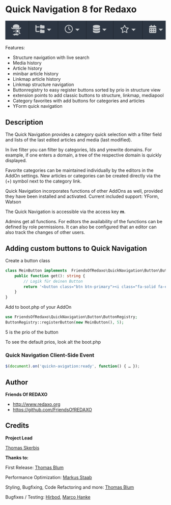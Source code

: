 
# Quick Navigation 8 for Redaxo

![Screenshot](https://raw.githubusercontent.com/FriendsOfREDAXO/quick_navigation/assets/quickbar.png)

Features: 
- Structure navigation with live search
- Media history
- Article history
- minibar article history
- Linkmap article history
- Linkmap structure navigation
- Buttonregistry to easy register buttons sorted by prio in structure view
- extension points to add classic buttons to structure, linkmap, mediapool
- Category favorites with add buttons for categories and articles
- YForm quick navigation

## Description 

The Quick Navigation provides a category quick selection with a filter field and lists of the last edited articles and media (last modified).

In live filter you can filter by categories, Ids and yrewrite domains. For example, if one enters a domain, a tree of the respective domain is quickly displayed. 

Favorite categories can be maintained individually by the editors in the AddOn settings. New articles or categories can be created directly via the (+) symbol next to the category link. 

Quick Navigation incorporates functions of other AddOns as well, provided they have been installed and activated. 
Current included support: YForm, Watson

The Quick Navigation is accessible via the access key **m**.

Admins get all functions. 
For editors the availability of the functions can be defined by role permissions. It can also be configured that an editor can also track the changes of other users.  
  
## Adding custom buttons to Quick Navigation 

Create a button class

```php
class MeinButton implements  FriendsOfRedaxo\QuickNavigation\Button\ButtonInterface {
    public function get(): string {
        // Logik für deinen Button
        return '<button class="btn btn-primary"><i class="fa-solid fa-egg"></i> Easter Egg</button>';
    }
}

```
Add to boot.php of your AddOn

```php
use FriendsOfRedaxo\QuickNavigation\Button\ButtonRegistry;
ButtonRegistry::registerButton(new MeinButton(), 5);
```
5 is the prio of the button

To see the default prios, look alt the boot.php

### Quick Navigation Client-Side Event

```js
$(document).on('quickn-avigation:ready', function() { … });
```  


## Author

**Friends Of REDAXO**

* http://www.redaxo.org
* https://github.com/FriendsOfREDAXO


## Credits

**Project Lead**

[Thomas Skerbis](https://github.com/skerbis)  


**Thanks to:** 

First Release: [Thomas Blum](https://github.com/tbaddade)

Performance Optimization: [Markus Staab](https://github.com/staabm)

Styling, Bugfixing, Code Refactoring and more: [Thomas Blum](https://github.com/tbaddade)

Bugfixes / Testing: [Hirbod](https://github.com/hirbod), [Marco Hanke](https://github.com/marcohanke)

